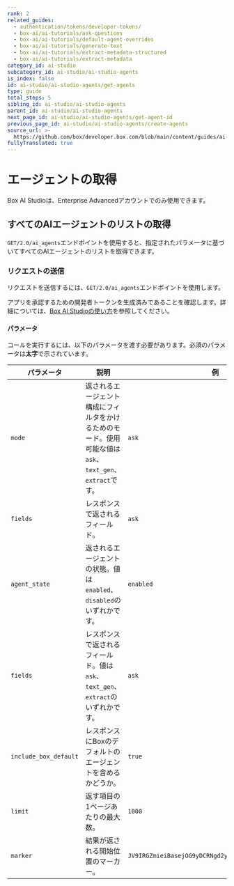 ```yaml
---
rank: 2
related_guides:
  - authentication/tokens/developer-tokens/
  - box-ai/ai-tutorials/ask-questions
  - box-ai/ai-tutorials/default-agent-overrides
  - box-ai/ai-tutorials/generate-text
  - box-ai/ai-tutorials/extract-metadata-structured
  - box-ai/ai-tutorials/extract-metadata
category_id: ai-studio
subcategory_id: ai-studio/ai-studio-agents
is_index: false
id: ai-studio/ai-studio-agents/get-agents
type: guide
total_steps: 5
sibling_id: ai-studio/ai-studio-agents
parent_id: ai-studio/ai-studio-agents
next_page_id: ai-studio/ai-studio-agents/get-agent-id
previous_page_id: ai-studio/ai-studio-agents/create-agents
source_url: >-
  https://github.com/box/developer.box.com/blob/main/content/guides/ai-studio/ai-studio-agents/get-agents.md
fullyTranslated: true
---
```

# エージェントの取得

<Messsage type="caution">

Box AI Studioは、Enterprise Advancedアカウントでのみ使用できます。

</Message>

## すべてのAIエージェントのリストの取得

`GET/2.0/ai_agents`エンドポイントを使用すると、指定されたパラメータに基づいてすべてのAIエージェントのリストを取得できます。

### リクエストの送信

リクエストを送信するには、`GET/2.0/ai_agents`エンドポイントを使用します。

アプリを承認するための開発者トークンを生成済みであることを確認します。詳細については、[Box AI Studioの使い方][getting-started]を参照してください。

<Samples id="get-ai-agents">

</Samples>

#### パラメータ

コールを実行するには、以下のパラメータを渡す必要があります。必須のパラメータは**太字**で示されています。

| パラメータ                 | 説明                                                               | 例                                                   |
| --------------------- | ---------------------------------------------------------------- | --------------------------------------------------- |
| `mode`                | 返されるエージェント構成にフィルタをかけるためのモード。使用可能な値は`ask`、`text_gen`、`extract`です。 | `ask`                                               |
| `fields`              | レスポンスで返されるフィールド。                                                 | `ask`                                               |
| `agent_state`         | 返されるエージェントの状態。値は`enabled`、`disabled`のいずれかです。                     | `enabled`                                           |
| `fields`              | レスポンスで返されるフィールド。値は`ask`、`text_gen`、`extract`のいずれかです。             | `ask`                                               |
| `include_box_default` | レスポンスにBoxのデフォルトのエージェントを含めるかどうか。                                  | `true`                                              |
| `limit`               | 返す項目の1ページあたりの最大数。                                                | `1000`                                              |
| `marker`              | 結果が返される開始位置のマーカー。                                                | `JV9IRGZmieiBasejOG9yDCRNgd2ymoZIbjsxbJMjIs3kioVii` |

[getting-started]: g://ai-studio/getting-started-ai-studio
